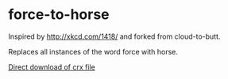 force-to-horse
=============

Inspired by http://xkcd.com/1418/ and forked from cloud-to-butt.

Replaces all instances of the word force with horse.

[Direct download of crx file](https://github.com/csgregorian/force-to-horse/blob/master/ForceToHorse.crx?raw=true)
